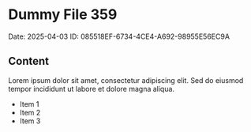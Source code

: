 # Dummy File 359

Date: 2025-04-03
ID: 085518EF-6734-4CE4-A692-98955E56EC9A

## Content

Lorem ipsum dolor sit amet, consectetur adipiscing elit.
Sed do eiusmod tempor incididunt ut labore et dolore magna aliqua.

* Item 1
* Item 2
* Item 3


